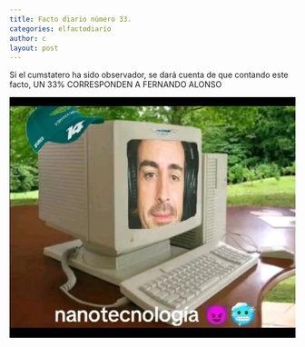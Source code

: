 ```yaml
---
title: Facto diario número 33.
categories: elfactodiario
author: c
layout: post
---
```

Si el cumstatero ha sido observador, se dará cuenta de que contando este facto, UN 33% CORRESPONDEN A FERNANDO ALONSO

![2025_06_22_14_48_29_untitled-1.webp](/assets/2025_06_22_14_48_29_untitled-1.webp)
